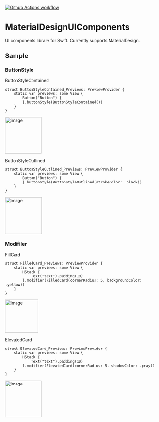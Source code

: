 [![Github Actions workflow](https://github.com/tichise/MaterialDesignUIComponents/actions/workflows/swift.yml/badge.svg)](https://github.com/tichise/MaterialDesignUIComponents/actions/workflows/swift.yml)


# MaterialDesignUIComponents

UI components library for Swift. Currently supports MaterialDesign.

## Sample

### ButtonStyle

ButtonStyleContained
```
struct ButtonStyleContained_Previews: PreviewProvider {
    static var previews: some View {
        Button("Button") {
        }.buttonStyle(ButtonStyleContained())
    }
}
```

<img width="120" alt="image" src="https://user-images.githubusercontent.com/43707/166133255-953a21a0-bc19-4fa0-91be-9fcfdfc5cbc7.png">

ButtonStyleOutlined
```
struct ButtonStyleOutlined_Previews: PreviewProvider {
    static var previews: some View {
        Button("Button") {
        }.buttonStyle(ButtonStyleOutlined(strokeColor: .black))
    }
}
```

<img width="121" alt="image" src="https://user-images.githubusercontent.com/43707/166129829-28882bf3-4d08-456d-b86e-df0314c6d48f.png">
 
 ### Modifiler

FillCard
```
struct FilledCard_Previews: PreviewProvider {
    static var previews: some View {
        HStack {
            Text("text").padding(10)
        }.modifier(FilledCard(cornerRadius: 5, backgroundColor: .yellow))
    }
}
```

<img width="109" alt="image" src="https://user-images.githubusercontent.com/43707/166129874-03d65048-bd11-48cf-b72f-1b7b7c90fc7c.png">


ElevatedCard
```
struct ElevatedCard_Previews: PreviewProvider {
    static var previews: some View {
        HStack {
            Text("text").padding(10)
        }.modifier(ElevatedCard(cornerRadius: 5, shadowColor: .gray))
    }
}
```

<img width="120" alt="image" src="https://user-images.githubusercontent.com/43707/166133242-652611b9-8996-4be6-a5c6-3494c73ea925.png">
